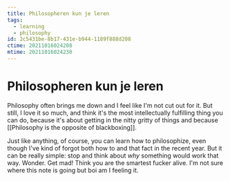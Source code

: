 ```yaml
---
title: Philosopheren kun je leren
tags:
  - learning
  - philosophy
id: 2c5431be-8b17-431e-b944-1189f888d208
ctime: 20211016024208
mtime: 20211016024230
---
```


# Philosopheren kun je leren

Philosophy often brings me down and I feel like I'm not cut out for it. But still, I love it so much, and think it's the most intellectually fulfilling thing you can do, because it's about getting in the nitty gritty of things and because [[Philosophy is the opposite of blackboxing]].

Just like anything, of course, you can learn how to philosophize, even though I've kind of forgot both how to and that fact in the recent year. But it can be really simple: stop and think about _why_ something would work that way. Wonder. Get mad! Think you are the smartest fucker alive. I'm not sure where this note is going but boi am I feeling it.
